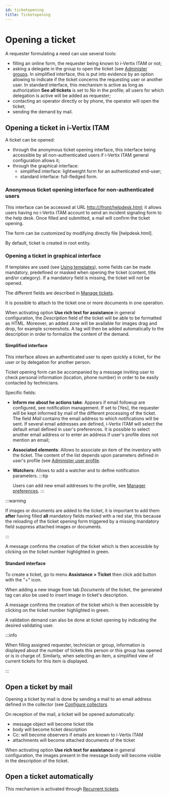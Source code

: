 ```yaml
---
id: ticketopening
title: Ticketopening
---
```


# Opening a ticket

A requester formulating a need can use several tools:

- filling an online form, the requester being known to i-Vertix ITAM or not;
- asking a delegate in the group to open the ticket (see
  [Administer groups](/asset-management/modules/administration/groups). In simplified interface, this is put into evidence by an
  option allowing to indicate if the ticket concerns the requesting user
  or another user. In standard interface, this mechanism is active as
  long as authorization **See all tickets** is set to *No* in the
  profile; all users for which delegation is active will be added as
  requester;
- contacting an operator directly or by phone, the operator will open
  the ticket;
- sending the demand by mail.

## Opening a ticket in i-Vertix ITAM

A ticket can be opened:

- through the anonymous ticket opening interface, this interface being
  accessible by all non-authenticated users if i-Vertix ITAM general
  configuration allows it;
- through the graphical interface:
  - simplified interface: lightweight form for an authenticated
    end-user;
  - standard interface: full-fledged form.

### Anonymous ticket opening interface for non-authenticated users

This interface can be accessed at URL [http:///front/helpdesk.html](http:///front/helpdesk.html); it
allows users having no i-Vertix ITAM account to send an incident signaling form
to the help desk. Once filled and submitted, a mail will confirm the
ticket opening.

The form can be customized by modifying directly file
[helpdesk.html].

By default, ticket is created in root entity.

### Opening a ticket in graphical interface

If templates are used (see
[Using templates](/asset-management/modules/overview/templates)), some fields can be made mandatory, predefined or masked
when opening the ticket (content, title and/or category). If a mandatory
field is missing, the ticket will not be opened.

The different fields are described in
[Manage tickets](/asset-management/modules/assistance/tickets/ticketmanagement).

It is possible to attach to the ticket one or more documents in one
operation.

When activating option **Use rich text for assistance** in general
configuration, the *Description* field of the ticket will be able to be
formatted as HTML. Moreover, an added zone will be available for images
drag and drop, for example screenshots. A tag will then be added
automatically to the description in order to formalize the content of
the demand.

#### Simplified interface

This interface allows an authenticated user to open quickly a ticket,
for the user or by delegation for another person.

Ticket opening form can be accompanied by a message inviting user to
check personal information (location, phone number) in order to be
easily contacted by technicians.

Specific fields:

- **Inform me about he actions take**: Appears if email followup are
  configured, see notification management. If set to [Yes],
  the requester will be kept informed by mail of the different
  processing of the ticket. The field *Mail* contains the email address
  to which notifications will be sent. If several email addresses are
  defined, i-Vertix ITAM will select the default email defined in user's
  preferences. It is possible to select another email address or to
  enter an address if user's profile does not mention an email;

- **Associated elements**: Allows to associate an item of the inventory
  with the ticket. The content of the list depends upon parameters
  defined in user's profile (see
  [Administer user profile](/asset-management/modules/administration/profiles).

- **Watchers**: Allows to add a watcher and to define notification
  parameters.
:::tip

  Users can add new email addresses to the profile, see
  [Manager preferences](/asset-management/first-steps/preferences).
:::

:::warning

If images or documents are added to the ticket, it is important to add
them **after** having filled **all** mandatory fields marked with a
red star, this because the reloading of the ticket opening form
triggered by a missing mandatory field suppress attached images or
documents.

:::

A message confirms the creation of the ticket which is then accessible
by clicking on the ticket number highlighted in green.

#### Standard interface

To create a ticket, go to menu **Assistance \> Ticket** then click add
button with the "+" icon.

When adding a new image from tab *Documents* of the ticket, the
generated tag can also be used to insert image in ticket's description.

A message confirms the creation of the ticket which is then accessible
by clicking on the ticket number highlighted in green.

A validation demand can also be done at ticket opening by indicating the
desired validating user.

:::info

When filling assigned requester, technician or group, information is
displayed about the number of tickets this person or this group has
opened or is in charge of. Similarly, when selecting an item, a
simplified view of current tickets for this item is displayed.

:::

## Open a ticket by mail

Opening a ticket by mail is done by sending a mail to an email address
defined in the collector (see
[Configure collectors](/asset-management/modules/configuration/collectors)

On reception of the mail, a ticket will be opened automatically:

- message object will become ticket title
- body will become ticket description
- Cc: will become observers if emails are known to i-Vertix ITAM
- attachments will become attached documents of the ticket

When activating option **Use rich text for assistance** in general
configuration, the images present in the message body will become
visible in the description of the ticket.

## Open a ticket automatically

This mechanism is activated through
[Recurrent tickets](/asset-management/modules/assistance/tickets/recurrentticket).
